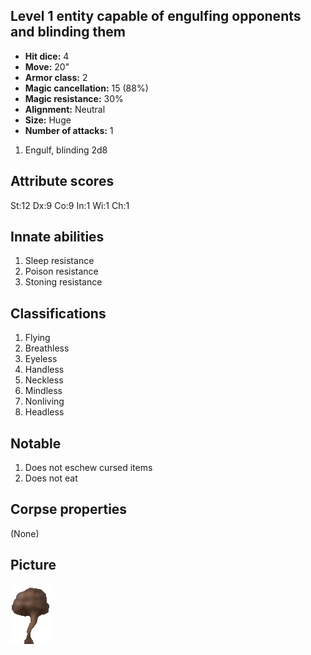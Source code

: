 ## Level 1 entity capable of engulfing opponents and blinding them

- **Hit dice:** 4
- **Move:** 20"
- **Armor class:** 2
- **Magic cancellation:** 15 (88%)
- **Magic resistance:** 30%
- **Alignment:** Neutral
- **Size:** Huge
- **Number of attacks:** 1
1. Engulf, blinding 2d8

## Attribute scores

St:12 Dx:9 Co:9 In:1 Wi:1 Ch:1

## Innate abilities

1. Sleep resistance
2. Poison resistance
3. Stoning resistance

## Classifications

1. Flying
2. Breathless
3. Eyeless
4. Handless
5. Neckless
6. Mindless
7. Nonliving
8. Headless

## Notable

1. Does not eschew cursed items
2. Does not eat

## Corpse properties

(None)

## Picture

![Dust vortex](https://github.com/hyvanmielenpelit/GnollHackTileSet/blob/main/Monsters/dust_vortex/dust_vortex.png?raw=true)

